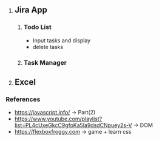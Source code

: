 
1. ## **Jira App**              
    1. ### **Todo List** 
        - Input tasks and display
        - delete tasks
    2. ### **Task Manager**

2. ## **Excel**


### References
* https://javascript.info/ -> Part(2)
* https://www.youtube.com/playlist?list=PL4cUxeGkcC9gfoKa5la9dsdCNpuey2s-V -> DOM 
* https://flexboxfroggy.com -> game + learn css


